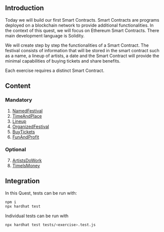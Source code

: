 ## Introduction

Today we will build our first Smart Contracts. Smart Contracts are programs deployed on a blockchain network to provide additional functionalities. In the context of this quest, we will focus on Ethereum Smart Contracts. There main development language is Solidity.

We will create step by step the functionalities of a Smart Contract. The festival consists of information that will be stored in the smart contract such as a name, a lineup of artists, a date and the Smart Contract will provide the minimal capabilities of buying tickets and share benefits.

Each exercise requires a distinct Smart Contract.

## Content

### Mandatory

1. [NamedFestival](NamedFestival.md)
2. [TimeAndPlace](TimeAndPlace.md)
3. [Lineup](Lineup.md)
4. [OrganizedFestival](OrganizedFestival.md)
5. [BuyTickets](BuyTickets.md)
6. [FunAndProfit](FunAndProfit.md)

### Optional

7. [ArtistsDoWork](ArtistsDoWork.md)
8. [TimeIsMoney](TimeIsMoney.md)

## Integration

In this Quest, tests can be run with:

```bash
npm i
npx hardhat test
```
Individual tests can be run with 
```bash
npx hardhat test tests/<exercise>.test.js
```